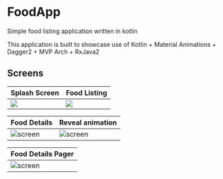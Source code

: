 # FoodApp

Simple food listing application written in kotlin

This application is built to showcase use of Kotlin + Material Animations + Dagger2 + MVP Arch + RxJava2

## Screens
| Splash Screen  | Food Listing |
| -------------- | -------------|
| ![](../master/screenshots/0_splash_page.png)| ![](../master/screenshots/1_food_listing.png)|

| Food Details  | Reveal animation |
| ------------- | ---------------- |
| ![screen](../master/screenshots/2_food_details.png)| ![screen](../master/screenshots/3_food_details_like.png)|

| Food Details Pager |
| ------------------ |
| ![screen](../master/screenshots/4_food_details_pager.png)|
